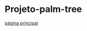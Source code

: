 # Projeto-palm-tree

[página principal](https://andre-su.github.io/Projeto-palm-tree/projeto/homePage/index.html)
